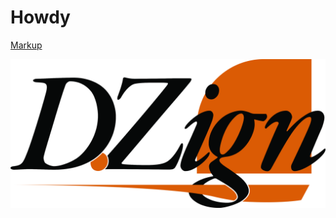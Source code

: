 <!DOCTYPE html>
<html>
   <head>
<h1>Howdy</h1>
   </head>

   <body>
    <p><a href="markup/index.html"> Markup </a>
      </p> 
  <a href="/markup/index.html"> <picture>
  <source media="(min-width:300px)" srcset="personal logo.jpg">
  <source media="(min-width:465px)" srcset="personal logo.jpg">
  <img src="personal logo.jpg" alt="Logo" style="width:auto;">
</picture></a>
</body>
</html>
